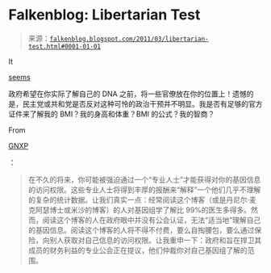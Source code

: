 <!--yml

category: 未分类

date: 2024-05-12 21:05:17

-->

# Falkenblog: Libertarian Test

> 来源：[`falkenblog.blogspot.com/2011/03/libertarian-test.html#0001-01-01`](http://falkenblog.blogspot.com/2011/03/libertarian-test.html#0001-01-01)

It

[seems](http://www.gnxp.com/wp/2011/03/09/your-genes-your-rights-fdas-jeffrey-shuren-not-a-fan/#more-1189)

政府希望在你实际了解自己的 DNA 之前，将一些官僚放在你的位置上！遗憾的是，民主党或共和党是否反对这种可怜的政治干预并不明显。我是否有足够的官方证件来了解我的 BMI？我的身高和体重？BMI 的公式？我的智商？

From

[GNXP](http://www.gnxp.com/wp/2011/03/09/your-genes-your-rights-fdas-jeffrey-shuren-not-a-fan/#more-1189)

：

> 在不久的将来，你可能被强迫通过一个“专业人士”才能获得对你的基因信息的访问权限。这些专业人士将得到丰厚的报酬来“解释”一个他们几乎不理解的复杂的统计数据。让我们真实一点：经常阅读这个博客（或是丹尼尔·麦克阿瑟博士或米沙的博客）的人对基因组学了解比 99%的医生多得多。然而，阅读这个博客的人在政府眼中并没有公会认证，无法“适当地”理解自己的基因信息。阅读这个博客的人将不得不付费，要么自掏腰包，要么通过保险，向别人获取对自己信息的访问权限。让我重申一下：政府和旨在捍卫其成员的财务利益的专业公会正在提议，他们仲裁你对自己基因组了解的范围。
